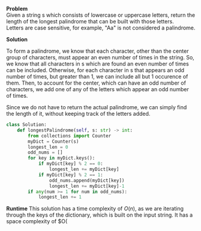 
**Problem**   
Given a string s which consists of lowercase or uppercase letters, return the length of the longest palindrome that can be built with those letters.  
Letters are case sensitive, for example, "Aa" is not considered a palindrome.


**Solution** 

To form a palindrome, we know that each character, other than the center group of characters, must appear an even number of times in the string. So, we know that all characters in s which are found an even number of times can be included. Otherwise, for each character in s that appears an odd number of times, but greater than 1, we can include all but 1 occurence of them. Then, to account for the center, which can have an odd number of characters, we add one of any of the letters which appear an odd number of times. 

Since we do not have to return the actual palindrome, we can simply find the length of it, without keeping track of the letters added. 

```python
class Solution:
    def longestPalindrome(self, s: str) -> int:
        from collections import Counter
        myDict = Counter(s)
        longest_len = 0 
        odd_nums = []
        for key in myDict.keys():
            if myDict[key] % 2 == 0:
                longest_len += myDict[key]
            if myDict[key] % 2 == 1: 
                odd_nums.append(myDict[key])
                longest_len += myDict[key]-1
        if any(num >= 1 for num in odd_nums):
            longest_len += 1 
```

**Runtime**
This solution has a time complexity of $O(n)$, as we are iterating through the keys of the dictionary, which is built on the input string. It has a space complexity of $O(
